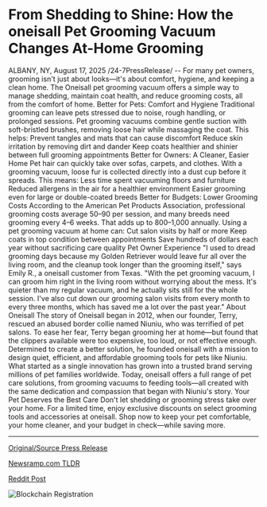 # From Shedding to Shine: How the oneisall Pet Grooming Vacuum Changes At-Home Grooming

ALBANY, NY, August 17, 2025 /24-7PressRelease/ -- For many pet owners, grooming isn't just about looks—it's about comfort, hygiene, and keeping a clean home. The Oneisall pet grooming vacuum offers a simple way to manage shedding, maintain coat health, and reduce grooming costs, all from the comfort of home.  Better for Pets: Comfort and Hygiene Traditional grooming can leave pets stressed due to noise, rough handling, or prolonged sessions. Pet grooming vacuums combine gentle suction with soft-bristled brushes, removing loose hair while massaging the coat. This helps: Prevent tangles and mats that can cause discomfort Reduce skin irritation by removing dirt and dander Keep coats healthier and shinier between full grooming appointments  Better for Owners: A Cleaner, Easier Home Pet hair can quickly take over sofas, carpets, and clothes. With a grooming vacuum, loose fur is collected directly into a dust cup before it spreads. This means: Less time spent vacuuming floors and furniture Reduced allergens in the air for a healthier environment Easier grooming even for large or double-coated breeds  Better for Budgets: Lower Grooming Costs According to the American Pet Products Association, professional grooming costs average $50–$90 per session, and many breeds need grooming every 4–6 weeks. That adds up to $800–$1,000 annually. Using a pet grooming vacuum at home can: Cut salon visits by half or more Keep coats in top condition between appointments Save hundreds of dollars each year without sacrificing care quality  Pet Owner Experience "I used to dread grooming days because my Golden Retriever would leave fur all over the living room, and the cleanup took longer than the grooming itself," says Emily R., a oneisall customer from Texas. "With the pet grooming vacuum, I can groom him right in the living room without worrying about the mess. It's quieter than my regular vacuum, and he actually sits still for the whole session. I've also cut down our grooming salon visits from every month to every three months, which has saved me a lot over the past year."  About Oneisall The story of Oneisall began in 2012, when our founder, Terry, rescued an abused border collie named Niuniu, who was terrified of pet salons. To ease her fear, Terry began grooming her at home—but found that the clippers available were too expensive, too loud, or not effective enough. Determined to create a better solution, he founded oneisall with a mission to design quiet, efficient, and affordable grooming tools for pets like Niuniu.  What started as a single innovation has grown into a trusted brand serving millions of pet families worldwide. Today, oneisall offers a full range of pet care solutions, from grooming vacuums to feeding tools—all created with the same dedication and compassion that began with Niuniu's story.  Your Pet Deserves the Best Care Don't let shedding or grooming stress take over your home. For a limited time, enjoy exclusive discounts on select grooming tools and accessories at oneisall. Shop now to keep your pet comfortable, your home cleaner, and your budget in check—while saving more. 

---

[Original/Source Press Release](https://www.24-7pressrelease.com/press-release/525946/from-shedding-to-shine-how-the-oneisall-pet-grooming-vacuum-changes-at-home-grooming)
                    

[Newsramp.com TLDR](https://newsramp.com/curated-news/oneisall-s-pet-grooming-vacuum-a-game-changer-for-pet-owners/61544d2aa76311d7175623e90ae8dcb7) 

 



[Reddit Post](https://www.reddit.com/r/Lifestyle_Culture/comments/1mskg7y/oneisalls_pet_grooming_vacuum_a_gamechanger_for/) 



![Blockchain Registration](https://cdn.newsramp.app/24-7PressRelease/qrcode/258/17/lendPlcz.webp)